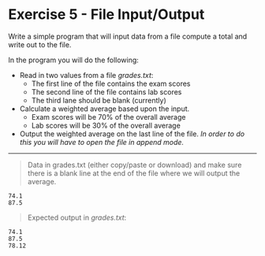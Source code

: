 # Exercise 5 - File Input/Output

Write a simple program that will input data from a file compute a total and write out to the file. 

In the program you will do the following:
* Read in two values from a file *grades.txt*:
    * The first line of the file contains the exam scores
    * The second line of the file contains lab scores
    * The third lane should be blank (currently)
* Calculate a weighted average based upon the input.
    * Exam scores will be 70% of the overall average
    * Lab scores will be 30% of the overall average
* Output the weighted average on the last line of the file. *In order to do this you will have to open the file in append mode.*

---
> Data in grades.txt (either copy/paste or download) and make sure there is a blank line at the end of the file where we will output the average.

    74.1
    87.5
    
>Expected output in *grades.txt*:

    74.1
    87.5
    78.12
